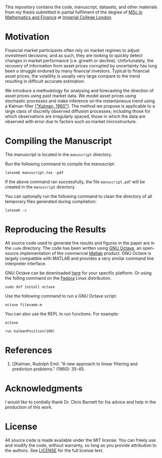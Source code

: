 This repository contains the code, manuscript, datasets, and other
materials from my thesis submitted in partial fulfilment of the degree
of [MSc in Mathematics and
Finance](https://www.imperial.ac.uk/study/pg/mathematics/mathematics-finance/)
at [Imperial College London](https://www.imperial.ac.uk/).

Motivation
==========

Financial market participants often rely on market regimes to adjust
investment decisions; and as such, they are looking to quickly detect
changes in market performance (i.e. growth or decline). Unfortunately,
the recovery of information from asset prices corrupted by uncertainty
has long been a struggle endured by many financial investors. Typical to
financial asset prices, the volatility is usually very large compare to
the trend resulting in difficult accurate estimation.

We introduce a methodology for analysing and forecasting the direction
of asset prices using past market data. We model asset prices using
stochastic processes and make inference on the instantaneous trend using
a Kalman filter \[["Kalman, 1960"](#kalman_1960)\]. The method we
propose is applicable to a large class of discretly observed diffusion
processes; including those for which observations are irregularly
spaced, those in which the data are observed with error due to factors
such as market microstructure.

Compiling the Manuscript
========================

The manuscript is located in the `manuscript` directory.

Run the following command to compile the manuscript:

    latexmk manuscript.tex -pdf

If the above command ran successfully, the file `manuscript.pdf` will be
created in the `manuscript` directory.

You can optionally run the following command to clean the directory of
all temporary files generated during compilation:

    latexmk -c

Reproducing the Results
=======================

All source code used to generate the results and figures in the paper
are in the `code` directory. The code has been written using [GNU
Octave](https://octave.org/), an open-source implementation of the
commercial [Matlab](https://www.mathworks.com/products/matlab.html)
product. GNU Octave is largely compatible with MATLAB and provides a
very similar command line interpreter interface.

GNU Octave can be downloaded [here](https://octave.org/download) for
your specific platform. Or using the folling command on the
[Fedora](https://getfedora.org/) Linux distribution.

    sudo dnf install octave

Use the following command to run a GNU Octave script:

    octave filename.m

You can also use the REPL to run functions. For example:

    octave

    run kalmanPosition(100)

References
==========

1.  \[\]Kalman, Rudolph Emil. "A new approach to linear filtering and
    prediction problems." (1960): 35-45.

Acknowledgments
===============

I would like to cordially thank Dr. Chris Barnett for his advice and
help in the production of this work.

License
=======

All source code is made available under the MIT license. You can freely
use and modify the code, without warranty, so long as you provide
attribution to the authors. See [LICENSE](./LICENSE) for the full
license text.

